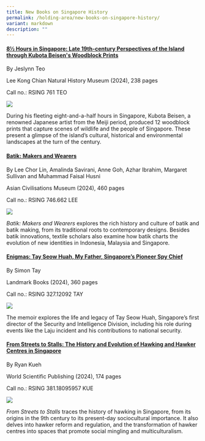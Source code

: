 ```yaml
---
title: New Books on Singapore History
permalink: /holding-area/new-books-on-singapore-history/
variant: markdown
description: ""
---
```

#### **[8½ Hours in Singapore: Late 19th-century Perspectives of the Island through Kubota Beisen's Woodblock Prints](https://eservice.nlb.gov.sg/redir/itemdetails?bid=300055348)**
By Jeslynn Teo 

Lee Kong Chian Natural History Museum (2024), 238 pages

Call no.: RSING 761 TEO 


![](/images/Vol%2020%20Issue%203/New%20Books/books_.jpg)

During his fleeting eight-and-a-half hours in Singapore, Kubota Beisen, a renowned Japanese artist from the Meiji period, produced 12 woodblock prints that capture scenes of wildlife and the people of Singapore. These present a glimpse of the island’s cultural, historical and environmental landscapes at the turn of the century.


#### **[Batik: Makers and Wearers](https://eservice.nlb.gov.sg/redir/itemdetails?bid=300071163)**
By Lee Chor Lin, Amalinda Savirani, Anne Goh, Azhar Ibrahim, Margaret Sullivan and Muhammad Faisal Husni 


Asian Civilisations Museum (2024), 460 pages

Call no.: RSING 746.662 LEE


![](/images/Vol%2020%20Issue%203/New%20Books/books_.jpg)

_Batik: Makers and Wearers_ explores the rich history and culture of batik and batik making, from its traditional roots to contemporary designs. Besides batik innovations, textile scholars also examine how batik charts the evolution of new identities in Indonesia, Malaysia and Singapore.



#### **[Enigmas: 		Tay Seow Huah, My Father, Singapore’s Pioneer Spy Chief](https://eservice.nlb.gov.sg/redir/itemdetails?bid=300038279)**
By Simon Tay 


Landmark Books (2024), 360 pages

Call no.: RSING 327.12092 TAY


![](/images/Vol%2020%20Issue%203/New%20Books/books_.jpg)

The memoir explores the life and legacy of Tay Seow Huah, Singapore’s first director of the Security and Intelligence Division, including his role during events like the Laju incident and his contributions to national security.



#### **[From Streets to Stalls: The History and Evolution of Hawking and Hawker Centres in Singapore](https://eservice.nlb.gov.sg/redir/itemdetails?bid=300038279)**
By Ryan Kueh


World Scientific Publishing (2024), 174 pages

Call no.: RSING 381.18095957 KUE


![](/images/Vol%2020%20Issue%203/New%20Books/books_.jpg)

_From Streets to Stalls_ traces the history of hawking in Singapore, from its origins in the 9th century to its present-day sociocultural importance. It also delves into hawker reform and regulation, and the transformation of hawker centres into spaces that promote social mingling and multiculturalism.